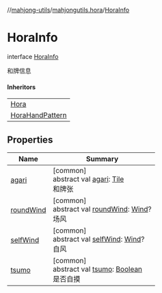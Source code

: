 //[mahjong-utils](../../../index.md)/[mahjongutils.hora](../index.md)/[HoraInfo](index.md)

# HoraInfo

interface [HoraInfo](index.md)

和牌信息

#### Inheritors

| |
|---|
| [Hora](../-hora/index.md) |
| [HoraHandPattern](../-hora-hand-pattern/index.md) |

## Properties

| Name | Summary |
|---|---|
| [agari](agari.md) | [common]<br>abstract val [agari](agari.md): [Tile](../../mahjongutils.models/-tile/index.md)<br>和牌张 |
| [roundWind](round-wind.md) | [common]<br>abstract val [roundWind](round-wind.md): [Wind](../../mahjongutils.models/-wind/index.md)?<br>场风 |
| [selfWind](self-wind.md) | [common]<br>abstract val [selfWind](self-wind.md): [Wind](../../mahjongutils.models/-wind/index.md)?<br>自风 |
| [tsumo](tsumo.md) | [common]<br>abstract val [tsumo](tsumo.md): [Boolean](https://kotlinlang.org/api/latest/jvm/stdlib/kotlin/-boolean/index.html)<br>是否自摸 |
